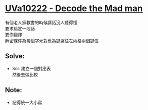 # [UVa10222 - Decode the Mad man](https://onlinejudge.org/index.php?option=com_onlinejudge&Itemid=8&category=14&page=show_problem&problem=1163)

有個老人家教書的時候講話沒人聽得懂  
要求給定一段話  
要你翻譯  
解密條件為每個字元對應為鍵盤往左兩格兩個鍵位

## Solve:
- Sol:
建立一個對應表  
然後去做比較

## Note:
- 記得統一大小寫